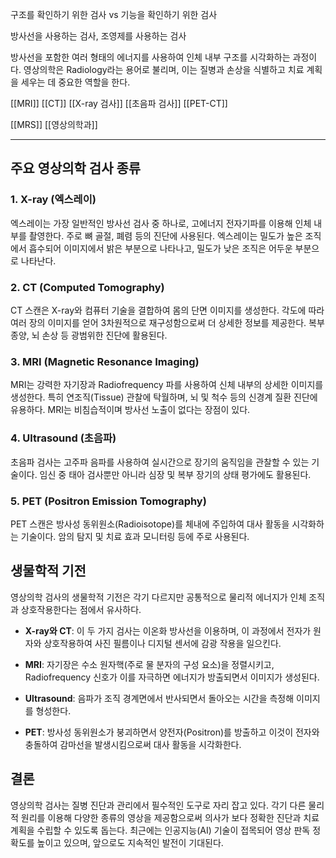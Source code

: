 구조를 확인하기 위한 검사 vs 기능을 확인하기 위한 검사

방사선을 사용하는 검사, 조영제를 사용하는 검사

방사선을 포함한 여러 형태의 에너지를 사용하여 인체 내부 구조를 시각화하는 과정이다. 영상의학은 Radiology라는 용어로 불리며, 이는 질병과 손상을 식별하고 치료 계획을 세우는 데 중요한 역할을 한다.


[[MRI]] [[CT]] [[X-ray 검사]]
[[초음파 검사]] [[PET-CT]]

[[MRS]]
[[영상의학과]]

---
## 주요 영상의학 검사 종류

### 1. X-ray (엑스레이)
엑스레이는 가장 일반적인 방사선 검사 중 하나로, 고에너지 전자기파를 이용해 인체 내부를 촬영한다. 주로 뼈 골절, 폐렴 등의 진단에 사용된다. 엑스레이는 밀도가 높은 조직에서 흡수되어 이미지에서 밝은 부분으로 나타나고, 밀도가 낮은 조직은 어두운 부분으로 나타난다.

### 2. CT (Computed Tomography)
CT 스캔은 X-ray와 컴퓨터 기술을 결합하여 몸의 단면 이미지를 생성한다. 각도에 따라 여러 장의 이미지를 얻어 3차원적으로 재구성함으로써 더 상세한 정보를 제공한다. 복부 종양, 뇌 손상 등 광범위한 진단에 활용된다.

### 3. MRI (Magnetic Resonance Imaging)
MRI는 강력한 자기장과 Radiofrequency 파를 사용하여 신체 내부의 상세한 이미지를 생성한다. 특히 연조직(Tissue) 관찰에 탁월하며, 뇌 및 척수 등의 신경계 질환 진단에 유용하다. MRI는 비침습적이며 방사선 노출이 없다는 장점이 있다.

### 4. Ultrasound (초음파)
초음파 검사는 고주파 음파를 사용하여 실시간으로 장기의 움직임을 관찰할 수 있는 기술이다. 임신 중 태아 검사뿐만 아니라 심장 및 복부 장기의 상태 평가에도 활용된다.

### 5. PET (Positron Emission Tomography)
PET 스캔은 방사성 동위원소(Radioisotope)를 체내에 주입하여 대사 활동을 시각화하는 기술이다. 암의 탐지 및 치료 효과 모니터링 등에 주로 사용된다.

## 생물학적 기전

영상의학 검사의 생물학적 기전은 각기 다르지만 공통적으로 물리적 에너지가 인체 조직과 상호작용한다는 점에서 유사하다.

- **X-ray와 CT**: 이 두 가지 검사는 이온화 방사선을 이용하며, 이 과정에서 전자가 원자와 상호작용하여 사진 필름이나 디지털 센서에 감광 작용을 일으킨다.
  
- **MRI**: 자기장은 수소 원자핵(주로 물 분자의 구성 요소)을 정렬시키고, Radiofrequency 신호가 이를 자극하면 에너지가 방출되면서 이미지가 생성된다.
  
- **Ultrasound**: 음파가 조직 경계면에서 반사되면서 돌아오는 시간을 측정해 이미지를 형성한다.
  
- **PET**: 방사성 동위원소가 붕괴하면서 양전자(Positron)를 방출하고 이것이 전자와 충돌하여 감마선을 발생시킴으로써 대사 활동을 시각화한다.

## 결론

영상의학 검사는 질병 진단과 관리에서 필수적인 도구로 자리 잡고 있다. 각기 다른 물리적 원리를 이용해 다양한 종류의 영상을 제공함으로써 의사가 보다 정확한 진단과 치료 계획을 수립할 수 있도록 돕는다. 최근에는 인공지능(AI) 기술이 접목되어 영상 판독 정확도를 높이고 있으며, 앞으로도 지속적인 발전이 기대된다.

